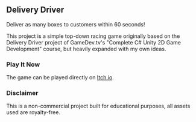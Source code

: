## Delivery Driver
Deliver as many boxes to customers within 60 seconds!

This project is a simple top-down racing game originally based on the Delivery Driver project of GameDev.tv's "Complete C# Unity 2D Game Development" course, but heavily expanded with my own ideas.

### Play It Now
The game can be played directly on [Itch.io](https://aeon-x7.itch.io/delivery-driver).

### Disclaimer
This is a non-commercial project built for educational purposes, all assets used are royalty-free.
